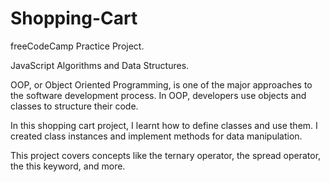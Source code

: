 # Shopping-Cart

freeCodeCamp Practice Project.

JavaScript Algorithms and Data Structures.




OOP, or Object Oriented Programming, is one of the major approaches to the software development process. In OOP, developers use objects and classes to structure their code.

In this shopping cart project, I learnt how to define classes and use them. I created class instances and implement methods for data manipulation.

This project covers concepts like the ternary operator, the spread operator, the this keyword, and more.
